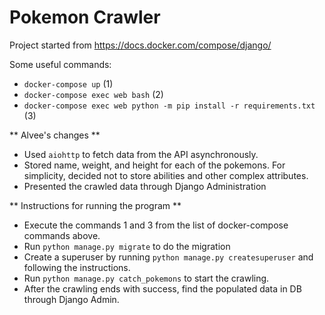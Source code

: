 # Pokemon Crawler

Project started from https://docs.docker.com/compose/django/

Some useful commands:

* `docker-compose up` (1)
* `docker-compose exec web bash` (2)
* `docker-compose exec web python -m pip install -r requirements.txt` (3)

** Alvee's changes **
- Used `aiohttp` to fetch data from the API asynchronously. 
- Stored name, weight, and height for each of the pokemons. For simplicity, decided not to store abilities and other complex attributes.
- Presented the crawled data through Django Administration

** Instructions for running the program ** 
- Execute the commands 1 and 3 from the list of docker-compose commands above.
- Run `python manage.py migrate` to do the migration
- Create a superuser by running `python manage.py createsuperuser` and following the instructions.
- Run `python manage.py catch_pokemons` to start the crawling.
- After the crawling ends with success, find the populated data in DB through Django Admin.

